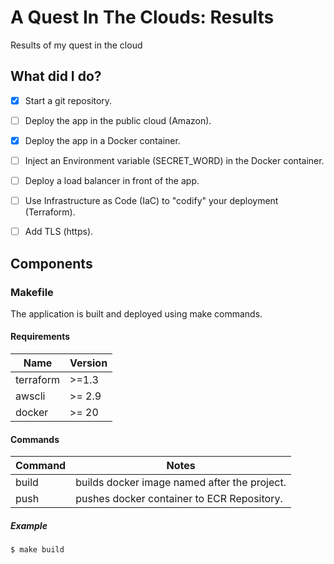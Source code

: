 # A Quest In The Clouds: Results
Results of my quest in the cloud

## What did I do?

- [X] Start a git repository. 
- [ ] Deploy the app in the public cloud (Amazon).
- [X] Deploy the app in a Docker container. 
- [ ] Inject an Environment variable (SECRET_WORD) in the Docker container. 
- [ ] Deploy a load balancer in front of the app.
- [ ] Use Infrastructure as Code (IaC) to "codify" your deployment (Terraform).
- [ ] Add TLS (https).


## Components

### Makefile
The application is built and deployed using make commands. 

#### Requirements
| Name | Version |
| ---- | ------- | 
| terraform | >=1.3 | 
| awscli | >= 2.9 | 
| docker | >= 20 | 

#### Commands
| Command | Notes |
| ------- | ----- |
| build | builds docker image named after the project. |
| push |  pushes docker container to ECR Repository. |

##### Example 
```
$ make build
```
